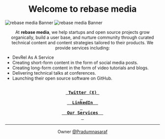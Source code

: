 <div align="center">
    <h1>Welcome to rebase media</h1>
</div>

<p align="center">

![rebase media Banner](https://github.com/user-attachments/assets/d1b0e163-ac2e-401b-881a-cf1eb6d0e1cd#gh-dark-mode-only)
![rebase media Banner](https://github.com/user-attachments/assets/0d5c5278-afff-4fc4-a2b8-50465b133ea9#gh-light-mode-only)

</p>

<p align="center"> At <b>rebase media</b>, we help startups and open source projects grow organically, build a user base, and nurture community through curated technical content and content strategies tailored to their products. We provide services including: </p>

- DevRel As A Service
- Creating short-form content in the form of social media posts.
- Creating long-form content in the form of video tutorials and blogs.
- Delivering technical talks at conferences.
- Launching their open source software on GitHub.

<div align="center">

[<kbd> <br> <b> Twitter (X) </b> <br> </kbd>](https://x.com/rebasemedia) &nbsp; [<kbd> <br> <b> LinkedIn </b> <br> </kbd>](https://www.linkedin.com/company/rebasemedia) &nbsp; [<kbd> <br> <b> Our Services </b> <br> </kbd>](https://services.pradumnasaraf.dev)

</div>

---

<p align="center"> Owner <a href="https://github.com/Pradumnasaraf"> @Pradumnasaraf </a></p>
